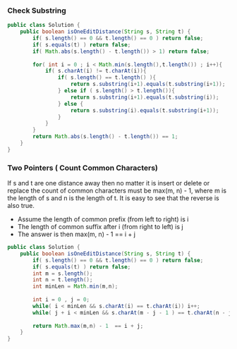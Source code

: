 ### Check Substring


```java
public class Solution {
    public boolean isOneEditDistance(String s, String t) {
        if( s.length() == 0 && t.length() == 0 ) return false;
        if( s.equals(t) ) return false;
        if( Math.abs(s.length() - t.length()) > 1) return false;
        
        for( int i = 0 ; i < Math.min(s.length(),t.length()) ; i++){
            if( s.charAt(i) != t.charAt(i)){
                if( s.length() == t.length() ){
                    return s.substring(i+1).equals(t.substring(i+1));
                } else if ( s.length() > t.length()){
                    return s.substring(i+1).equals(t.substring(i));
                } else {
                    return s.substring(i).equals(t.substring(i+1));
                }
            }
        }
        return Math.abs(s.length() - t.length()) == 1;
    }
}
```


### Two Pointers ( Count Common Characters)
If s and t are one distance away then no matter it is insert or delete or replace the count of common characters must be max(m, n) - 1, where m is the length of s and n is the length of t. It is easy to see that the reverse is also true.

* Assume the length of common prefix (from left to right) is i 
* The length of common suffix after i (from right to left) is j
* The answer is then max(m, n) - 1 == i + j


```java
public class Solution {
    public boolean isOneEditDistance(String s, String t) {
        if( s.length() == 0 && t.length() == 0 ) return false;
        if( s.equals(t) ) return false;
        int m = s.length();
        int n = t.length();
        int minLen = Math.min(m,n);
        
        int i = 0 , j = 0;
        while( i < minLen && s.charAt(i) == t.charAt(i)) i++;   
        while( j + i < minLen && s.charAt(m - j - 1 ) == t.charAt(n - j - 1)) j++;    
    
        return Math.max(m,n) - 1  == i + j; 
    }
}
```
